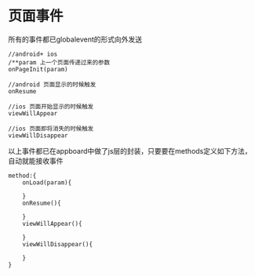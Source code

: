 # 页面事件
所有的事件都已globalevent的形式向外发送

```
//android+ ios
/**param 上一个页面传递过来的参数
onPageInit(param)

//android 页面显示的时候触发
onResume

//ios 页面开始显示的时候触发
viewWillAppear

//ios 页面即将消失的时候触发
viewWillDisappear

```

以上事件都已在appboard中做了js层的封装，只要要在methods定义如下方法，自动就能接收事件
```
method:{
	onLoad(param){
	
	}
	onResume(){
	
	}
	viewWillAppear(){
	
	}
	viewWillDisappear(){
	
	}
}

```



